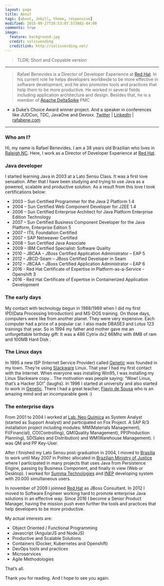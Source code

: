 ```yaml
---
layout: page
title: About
tags: [about, Jekyll, theme, responsive]
modified: 2015-09-27T20:53:07.573882-04:00
comments: true
image:
  feature: background.jpg
  credit: solisvending
  creditlink: http://solisvending.net/
---
```


> TLDR; Short and Copyable version
--------------------------------
> Rafael Benevides is a Director of Developer Experience at [Red Hat](http://www.redhat.com). 
In his current role he helps developers worldwide to be more effective in software development, 
and he also promotes tools and practices that help them to be more productive.
He worked in several fields including application
architecture and design. Besides that, he is a member
of [Apache DeltaSpike](http://deltaspike.apache.org) PMC
- a Duke’s Choice Award winner project.  And a speaker in conferences like JUDCon, TDC, JavaOne and Devoxx.
[Twitter](http://twitter.com/rafabene)
| [LinkedIn](https://www.linkedin.com/in/rafaelbenevides)
| [rafabene.com](http://rafabene.com)

<hr>

### Who am I?

Hi, my name is Rafael Benevides. I am a 38 years old Brazilian who lives in [Raleigh,NC](https://www.google.com/maps/place/Raleigh,+NC/). Here, I work as a Director of Developer Experience at [Red Hat](http://www.redhat.com).

### Java developer
I started learning Java in 2003 at a Lato Sensu Class. It was a first love sensation. After that I have been studying and trying to use Java as a powered, scalable and productive solution. As a result from this love I took certifications below:

- 2003 – Sun Certified Programmer for the Java 2 Platform 1.4
- 2004 – Sun Certified Web Component Developer for J2EE 1.4
- 2006 – Sun Certified Enterprise Architect for Java Platform Enterprise Edition Technology
- 2007 – Sun Certified Business Component Developer for the Java Platform, Enterprise Edition 5
- 2007 – ITIL Foundation Certified
- 2007 – SAP Netweaver Certified
- 2008 – Sun Certified Java Associate
- 2009 – IBM Certified Specialist: Software Quality
- 2010 – JBCAA – JBoss Certified Application Administrator – EAP 5
- 2012 – JBCD-Seam – JBoss Certified Developer in Seam
- 2012 – JBCAA – JBoss Certified Application Administrator – EAP 6
- 2016 - Red Hat Certificate of Expertise in Platform-as-a-Service - Openshift 3
- 2016 - Red Hat Certificate of Expertise in Containerized Application Development

### The early days

My contact with technology begun in 1988/1989 when I did my first IPD(Data Processing Introduction) and MS-DOS training. On those days, computers were like from another planet. They were very expensive. Each computer had a price of a popular car. I also made DBASE3 and Lotus 123 trainings that year. So in 1994 my father and mother gave me an unforgettable birthday gift: It was a 486 Cytrix dx2 66Mhz with 8MB of ram and 100MB Hard Disk .

### The Linux days

In 1995 a new ISP (Internet Service Provider) called [Genetic](http://www.genetic.com.br/) was founded in my town. They’re using [Slackware](http://www.slackware.com/) Linux. That year I had my first contact with the Internet. When everyone was installing Win95, I was installing my Linux Slackware copy… The motivation was people saying: “Wow! Linux, that’s a Hacker SO!” (laughs). In 1996 I started at university and also started to work in [Genetic](http://www.genetic.com.br/). There I had a great teacher, [Flavio de Sousa](http://flaviodesousa.com/) who is an amazing mind and an incomparable geek :)

### The enterprise days
From 2001 to 2004 I worked at [Lab. Neo Química](http://www.neoquimica.com.br/) as System Analyst (started as Support Analyst) and participated on Fox Project. A SAP R/3 installation project including modules: MM(Materials Management), FI(Financial), CO(Controlling), QM(Quality Management), PP(Production Planning), SD(Sales and Distribution) and WM(Warehouse Management). I was QM and PP Key-User.

After I finished my Lato Sensu post-graduation in 2004, I moved to [Brasilia](https://www.google.com/maps/place/Brasília+-+Federal+District,+Brazil/) to  work until May 2007 in Politec allocated in [Brazilian Ministry of Justice](http://www.justica.gov.br/) where I participated in many projects that uses Java from Persistence Engine, passing by Business Component, and finally in view (Web or Desktop).
I worked for [Summa Technologies](http://www.summa-tech.com/) and [INEP](http://www.inep.gov.br/) developing system with 20.000 simultaneous users.

In november of 2009 I joinned [Red Hat](http://www.redhat.com/en) as JBoss Consultant. In 2012 I moved to Software Engineer working hard to promote enterprise Java solutions in an effective way. Since 2016 I become a Senior Product Manager, having the mission push even further the tools and practices that help developers to be more productive.

My actual interests are:

- Object Oriented / Functional Programming
- Javascript (AngularJS and NodeJS)
- Productive and Scalable Solutions
- Containers (Docker, Kubernetes and Openshift) 
- DevOps tools and practices
- Microservices
- Agile Methodologies

That’s all.

Thank you for reading. And I hope to see you again.
